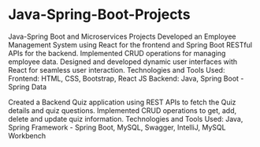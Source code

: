 # Java-Spring-Boot-Projects
Java-Spring Boot and Microservices Projects
Developed an Employee Management System using React for the frontend and Spring Boot RESTful APIs for the backend. Implemented CRUD operations for managing employee data. Designed and developed dynamic user interfaces with React for seamless user interaction.
Technologies and Tools Used: Frontend: HTML, CSS, Bootstrap, React JS
Backend: Java, Spring Boot - Spring Data

Created a Backend Quiz application using REST APIs to fetch the Quiz details and quiz questions. Implemented CRUD operations to get, add, delete and update quiz information.
Technologies and Tools Used: Java, Spring Framework - Spring Boot, MySQL,
Swagger, IntelliJ, MySQL Workbench